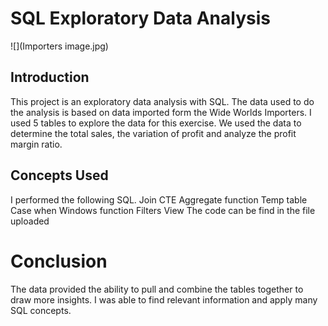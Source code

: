 # SQL Exploratory Data Analysis
![](Importers image.jpg)
## Introduction
This project is an exploratory data analysis with SQL. The data used to do the analysis is based on data imported form the Wide Worlds Importers. I used 5 tables to explore the data for this exercise. We used the data to determine the total sales, the variation of profit and analyze the profit margin ratio.

## Concepts Used
 I performed the following SQL.
Join
CTE 
Aggregate function 
Temp table 
Case when 
Windows function 
Filters
View
The code can be find in the file uploaded 

# Conclusion
The data provided the ability to pull and combine the tables together to draw more insights. I was able to find relevant information and apply many SQL concepts.

